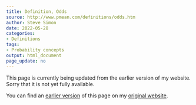 ```yaml
---
title: Definition, Odds
source: http://www.pmean.com/definitions/odds.htm
author: Steve Simon
date: 2022-05-28
categories:
- Definitions
tags:
- Probability concepts
output: html_document
page_update: no
---
```


This page is currently being updated from the earlier version of my website. Sorry that it is not yet fully available.

<!---More--->


You can find an [earlier version][sim3] of this page on my [original website][sim2].

[sim3]: http://www.pmean.com/definitions/odds.htm
[sim2]: http://www.pmean.com/original_site.html
